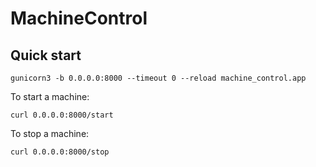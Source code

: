 # MachineControl

## Quick start
```commandline
gunicorn3 -b 0.0.0.0:8000 --timeout 0 --reload machine_control.app
```
To start a machine:
```commandline
curl 0.0.0.0:8000/start
```
To stop a machine:
```commandline
curl 0.0.0.0:8000/stop
```
